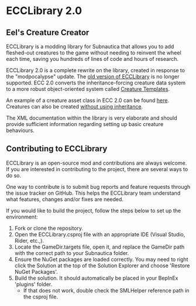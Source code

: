 # ECCLibrary 2.0

## Eel's Creature Creator

ECCLibrary is a modding library for Subnautica that allows you to add fleshed-out creatures to the game without needing to reinvent the wheel each time, saving you hundreds of lines of code and hours of research.

ECCLibrary 2.0 is a complete rewrite on the library, created in response to the "modpocalypse" update.
The [old version of ECCLibrary](https://github.com/LeeTwentyThree/ECCLibrary-Legacy) is no longer supported.
ECC 2.0 converts the inheritance-forcing creature data system to a more robust object-oriented system called [Creature Templates](https://github.com/LeeTwentyThree/ECCLibrary/blob/main/ECCLibrary/ECCLibrary/CreatureTemplate.cs).

An example of a creature asset class in ECC 2.0 can be found [here](https://github.com/LeeTwentyThree/ECCLibrary/blob/main/ECCLibrary/ECCLibrary/Examples/ExampleCreature.cs).
Creatures can also be created [without using inheritance](https://github.com/LeeTwentyThree/ECCLibrary/blob/0b243d805308614290c4b77aabdc7dab858e5685/ECCLibrary/ECCLibrary/Examples/ExamplePatcher.cs#L16-L35).

The XML documentation within the library is very elaborate and should provide sufficient information regarding setting up basic creature behaviours.

## Contributing to ECCLibrary

ECCLibrary is an open-source mod and contributions are always welcome. If you are interested in contributing to the project, there are several ways to do so.

One way to contribute is to submit bug reports and feature requests through the issue tracker on GitHub. This helps the ECCLibrary team understand what features, changes and/or fixes are needed.

If you would like to build the project, follow the steps below to set up the environment:
1. Fork or clone the repository.
2. Open the ECCLibrary.csproj file with an appropriate IDE (Visual Studio, Rider, etc.,).
3. Locate the GameDir.targets file, open it, and replace the GameDir path with the correct path to your Subnautica folder.
4. Ensure the NuGet packages are loaded correctly. You may need to right click the Solution at the top of the Solution Explorer and choose 'Restore NuGet Packages'.
5. Build the solution. It should automatically be placed in your BepInEx 'plugins' folder.
   - If that does not work, double check the SMLHelper reference path in the csproj file.
